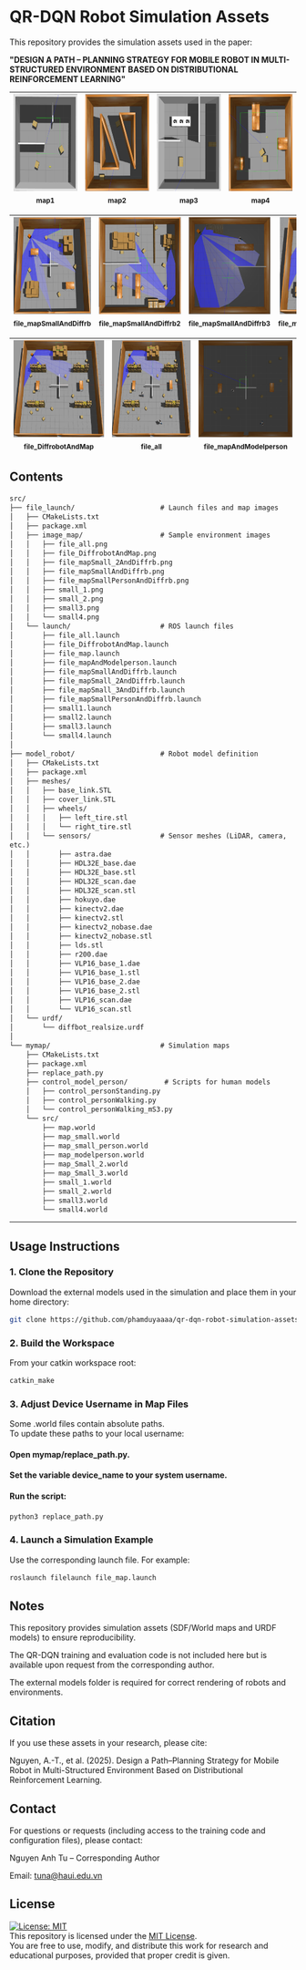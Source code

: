 # QR-DQN Robot Simulation Assets

This repository provides the simulation assets used in the paper:

**"DESIGN A PATH – PLANNING STRATEGY FOR MOBILE ROBOT IN MULTI-STRUCTURED ENVIRONMENT BASED ON DISTRIBUTIONAL REINFORCEMENT LEARNING"**  

| <img src="https://github.com/phamduyaaaa/qr-dqn-robot-simulation-assets/blob/main/src/file_launch/image_map/resized/map1_crop.png?raw=true" height="170"/> <br> <sub>map1</sub> | <img src="https://github.com/phamduyaaaa/qr-dqn-robot-simulation-assets/blob/main/src/file_launch/image_map/resized/map2_crop.png?raw=true" height="170"/> <br> <sub>map2</sub> | <img src="https://github.com/phamduyaaaa/qr-dqn-robot-simulation-assets/blob/main/src/file_launch/image_map/resized/map3_crop.png?raw=true" height="170"/> <br> <sub>map3</sub> | <img src="https://github.com/phamduyaaaa/qr-dqn-robot-simulation-assets/blob/main/src/file_launch/image_map/resized/map4_crop.png?raw=true" height="170"/> <br> <sub>map4</sub> |
|---|---|---|---|

| <img src="https://github.com/phamduyaaaa/qr-dqn-robot-simulation-assets/blob/main/src/file_launch/image_map/resized/file_mapSmallAndDiffrb_crop.png?raw=true" height="170"/> <br> <sub>file_mapSmallAndDiffrb</sub> | <img src="https://github.com/phamduyaaaa/qr-dqn-robot-simulation-assets/blob/main/src/file_launch/image_map/resized/file_mapSmall_2AndDiffrb_crop.png?raw=true" height="170"/> <br> <sub>file_mapSmallAndDiffrb2</sub> | <img src="https://github.com/phamduyaaaa/qr-dqn-robot-simulation-assets/blob/main/src/file_launch/image_map/resized/file_mapSmall_3AndDiffrb.png?raw=true" height="170"/> <br> <sub>file_mapSmallAndDiffrb3</sub> | <img src="https://github.com/phamduyaaaa/qr-dqn-robot-simulation-assets/blob/main/src/file_launch/image_map/resized/file_mapSmallPersonAndDiffrb_crop.png?raw=true" height="170"/> <br> <sub>file_mapSmallPersonAndDiffrb</sub> |
|---|---|---|---|

| <img src="https://github.com/phamduyaaaa/qr-dqn-robot-simulation-assets/blob/main/src/file_launch/image_map/resized/file_DiffrobotAndMap_crop.png?raw=true" height="170"/> <br> <sub>file_DiffrobotAndMap</sub> | <img src="https://github.com/phamduyaaaa/qr-dqn-robot-simulation-assets/blob/main/src/file_launch/image_map/resized/file_all_crop.png?raw=true" height="170"/> <br> <sub>file_all</sub> | <img src="https://github.com/phamduyaaaa/qr-dqn-robot-simulation-assets/blob/main/src/file_launch/image_map/resized/file_mapAndModelperson.png?raw=true" height="170"/> <br> <sub>file_mapAndModelperson</sub> |
|---|---|---|


## Contents
```
src/
├── file_launch/                     # Launch files and map images
│   ├── CMakeLists.txt
│   ├── package.xml
│   ├── image_map/                   # Sample environment images
│   │   ├── file_all.png
│   │   ├── file_DiffrobotAndMap.png
│   │   ├── file_mapSmall_2AndDiffrb.png
│   │   ├── file_mapSmallAndDiffrb.png
│   │   ├── file_mapSmallPersonAndDiffrb.png
│   │   ├── small_1.png
│   │   ├── small_2.png
│   │   ├── small3.png
│   │   └── small4.png
│   └── launch/                      # ROS launch files
│       ├── file_all.launch
│       ├── file_DiffrobotAndMap.launch
│       ├── file_map.launch
│       ├── file_mapAndModelperson.launch
│       ├── file_mapSmallAndDiffrb.launch
│       ├── file_mapSmall_2AndDiffrb.launch
│       ├── file_mapSmall_3AndDiffrb.launch
│       ├── file_mapSmallPersonAndDiffrb.launch
│       ├── small1.launch
│       ├── small2.launch
│       ├── small3.launch
│       └── small4.launch
│
├── model_robot/                     # Robot model definition
│   ├── CMakeLists.txt
│   ├── package.xml
│   ├── meshes/
│   │   ├── base_link.STL
│   │   ├── cover_link.STL
│   │   ├── wheels/
│   │   │   ├── left_tire.stl
│   │   │   └── right_tire.stl
│   │   └── sensors/                 # Sensor meshes (LiDAR, camera, etc.)
│   │       ├── astra.dae
│   │       ├── HDL32E_base.dae
│   │       ├── HDL32E_base.stl
│   │       ├── HDL32E_scan.dae
│   │       ├── HDL32E_scan.stl
│   │       ├── hokuyo.dae
│   │       ├── kinectv2.dae
│   │       ├── kinectv2.stl
│   │       ├── kinectv2_nobase.dae
│   │       ├── kinectv2_nobase.stl
│   │       ├── lds.stl
│   │       ├── r200.dae
│   │       ├── VLP16_base_1.dae
│   │       ├── VLP16_base_1.stl
│   │       ├── VLP16_base_2.dae
│   │       ├── VLP16_base_2.stl
│   │       ├── VLP16_scan.dae
│   │       └── VLP16_scan.stl
│   └── urdf/
│       └── diffbot_realsize.urdf
│
└── mymap/                           # Simulation maps
    ├── CMakeLists.txt
    ├── package.xml
    ├── replace_path.py
    ├── control_model_person/         # Scripts for human models
    │   ├── control_personStanding.py
    │   ├── control_personWalking.py
    │   └── control_personWalking_mS3.py
    └── src/
        ├── map.world
        ├── map_small.world
        ├── map_small_person.world
        ├── map_modelperson.world
        ├── map_Small_2.world
        ├── map_Small_3.world
        ├── small_1.world
        ├── small_2.world
        ├── small3.world
        └── small4.world

```
---

## Usage Instructions

### 1. Clone the Repository
Download the external models used in the simulation and place them in your home directory:
```bash
git clone https://github.com/phamduyaaaa/qr-dqn-robot-simulation-assets.git
```
### 2. Build the Workspace
From your catkin workspace root:    
```bash
catkin_make
```
### 3. Adjust Device Username in Map Files
Some .world files contain absolute paths.    
To update these paths to your local username:    
#### Open mymap/replace_path.py.
#### Set the variable device_name to your system username.
#### Run the script:
```bash
python3 replace_path.py
```
### 4. Launch a Simulation Example
Use the corresponding launch file. For example:    
```bash
roslaunch filelaunch file_map.launch
```

## Notes

This repository provides simulation assets (SDF/World maps and URDF models) to ensure reproducibility.

The QR-DQN training and evaluation code is not included here but is available upon request from the corresponding author.

The external models folder is required for correct rendering of robots and environments.

## Citation

If you use these assets in your research, please cite:

Nguyen, A.-T., et al. (2025). Design a Path–Planning Strategy for Mobile Robot in Multi-Structured Environment Based on Distributional Reinforcement Learning.

## Contact

For questions or requests (including access to the training code and configuration files), please contact:   

Nguyen Anh Tu – Corresponding Author    

Email: tuna@haui.edu.vn

## License
[![License: MIT](https://img.shields.io/badge/License-MIT-yellow.svg)](./LICENSE)  
This repository is licensed under the [MIT License](./LICENSE).  
You are free to use, modify, and distribute this work for research and educational purposes, provided that proper credit is given.
